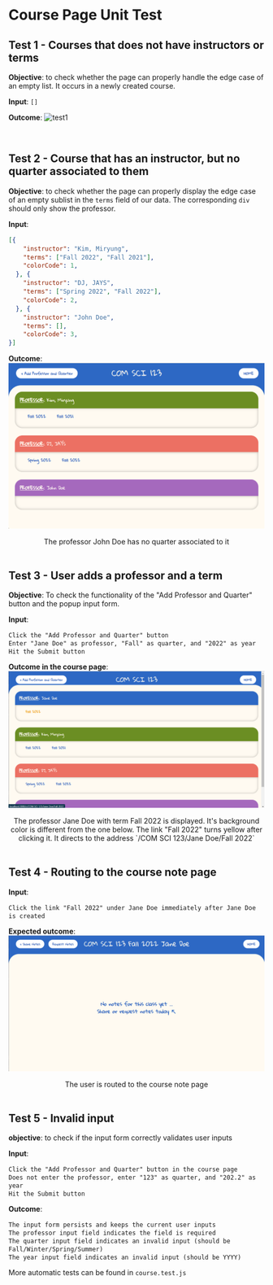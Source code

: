 # Course Page Unit Test 

## Test 1 - Courses that does not have instructors or terms

**Objective**: to check whether the page can properly handle the edge case of an empty list. It occurs in a newly created course. 

**Input**: 
```[]```

**Outcome**: 
![test1](./images/test1.png "test1 output")

<br>

## Test 2 - Course that has an instructor, but no quarter associated to them 

**Objective**: to check whether the page can properly display the edge case of an empty sublist in the `terms` field of our data. The corresponding `div` should only show the professor.  

**Input**: 
```json
[{
    "instructor": "Kim, Miryung",
    "terms": ["Fall 2022", "Fall 2021"],
    "colorCode": 1,
  }, {
    "instructor": "DJ, JAYS",
    "terms": ["Spring 2022", "Fall 2022"],
    "colorCode": 2,
  }, {
    "instructor": "John Doe", 
    "terms": [],
    "colorCode": 3,
}]
```

**Outcome**: 
![test2](./images/test2.png "test2 output")
<figcaption align="center">The professor John Doe has no quarter associated to it </figcaption>

<br>

## Test 3 - User adds a professor and a term 

**Objective**: To check the functionality of the "Add Professor and Quarter" button and the popup input form. 

**Input**:
```
Click the "Add Professor and Quarter" button
Enter "Jane Doe" as professor, "Fall" as quarter, and "2022" as year
Hit the Submit button
```

**Outcome in the course page**:
![test3](./images/test3-1.png)
<figcaption align="center" markdown="1">The professor Jane Doe with term Fall 2022 is displayed. It's background color is different from the one below. The link "Fall 2022" turns yellow after clicking it. It directs to the address `/COM SCI 123/Jane Doe/Fall 2022`</figcaption>

<br>

## Test 4 - Routing to the course note page

**Input**: 
```
Click the link "Fall 2022" under Jane Doe immediately after Jane Doe is created 
```

**Expected outcome**: 
![test4](./images/test4.png "test4 outcome" )
<figcaption align="center">The user is routed to the course note page </figcaption>

<br>

## Test 5 - Invalid input 
**objective**: to check if the input form correctly validates user inputs 

**Input**: 
```
Click the "Add Professor and Quarter" button in the course page 
Does not enter the professor, enter "123" as quarter, and "202.2" as year
Hit the Submit button 
```

**Outcome**: 
```
The input form persists and keeps the current user inputs
The professor input field indicates the field is required 
The quarter input field indicates an invalid input (should be Fall/Winter/Spring/Summer)
The year input field indicates an invalid input (should be YYYY)
```

More automatic tests can be found in `course.test.js`
